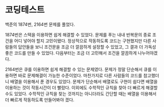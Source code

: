 # 코딩테스트
백준의 1874번, 2164번 문제를 풀었다.

1874번은 스택을 이용하면 쉽게 해결할 수 있었다. 문제를 푸는 내내 반복문의 종료 조건을 어디 넣어야 할지 고민이됐다.
정상적으로 작동하도록 코드는 구현했지만 다른 사람들의 답안들을 보니 조건문을 조금 더 깔끔하게 설정할 수 있었고, 그 결과 더
가독성 좋은 코드를 만들 수 있었다. 다음부터는 조금 더 고민해서 조건을 깔끔하게 나누어야겠다.

2164번은 큐를 이용하면 쉽게 해결할 수 있는 문제였다. 문제가 정말 단순해서 큐를 이용하면 바로 문제해결이 가능한 수준이었다.
마찬가지로 다른 사람들의 코드를 참고했더니 배열을 이용해서 푼 경우도 있었다. 문제가 단순해서 배열로도 구현이 쉽다면 배열을
이용하는 것이 작동시간이 더 빨랐다. 이외에도 수학적인 규칙을 찾아 더 빠르게 해결할 수도 있었다. 수학적인 규칙을 찾는 것까지는 아니더라도
간단할 때는 배열을 이용해서 더 빠르게 작동하도록 만들어봐야 겠다.
